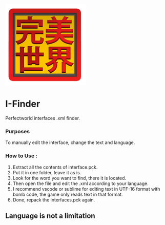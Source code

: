 <picture>
  <img src="./res/icon.png" width="50%">
</picture>

# I-Finder
Perfectworld interfaces .xml finder.

### Purposes
To manually edit the interface, change the text and language.

### How to Use : 
1. Extract all the contents of interface.pck.
2. Put it in one folder, leave it as is.
3. Look for the word you want to find, there it is located.
4. Then open the file and edit the .xml according to your language.
5. I recommend vscode or sublime for editing text in UTF-16 format with bomb code, the game only reads text in that format.
6. Done, repack the interfaces.pck again.

## Language is not a limitation
